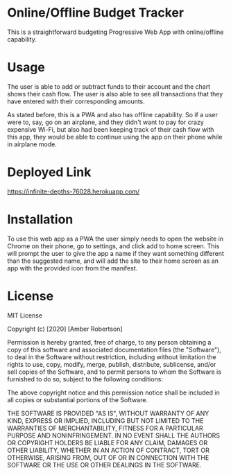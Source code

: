 # Online/Offline Budget Tracker

This is a straightforward budgeting Progressive Web App with online/offline capability. 

# Usage

The user is able to add or subtract funds to their account and the chart shows their cash flow. The user is also able to see all transactions that they have entered with their corresponding amounts.

As stated before, this is a PWA and also has offline capability. So if a user were to, say, go on an airplane, and they didn't want to pay for crazy expensive Wi-Fi, but also had been keeping track of their cash flow with this app, they would be able to continue using the app on their phone while in airplane mode.

# Deployed Link
https://infinite-depths-76028.herokuapp.com/

# Installation

To use this web app as a PWA the user simply needs to open the website in Chrome on their phone, go to settings, and click add to home screen. This will prompt the user to give the app a name if they want something different than the suggested name, and will add the site to their home screen as an app with the provided icon from the manifest.

# License

MIT License

Copyright (c) [2020] [Amber Robertson]

Permission is hereby granted, free of charge, to any person obtaining a copy of this software and associated documentation files (the "Software"), to deal in the Software without restriction, including without limitation the rights to use, copy, modify, merge, publish, distribute, sublicense, and/or sell copies of the Software, and to permit persons to whom the Software is furnished to do so, subject to the following conditions:

The above copyright notice and this permission notice shall be included in all copies or substantial portions of the Software.

THE SOFTWARE IS PROVIDED "AS IS", WITHOUT WARRANTY OF ANY KIND, EXPRESS OR IMPLIED, INCLUDING BUT NOT LIMITED TO THE WARRANTIES OF MERCHANTABILITY, FITNESS FOR A PARTICULAR PURPOSE AND NONINFRINGEMENT. IN NO EVENT SHALL THE AUTHORS OR COPYRIGHT HOLDERS BE LIABLE FOR ANY CLAIM, DAMAGES OR OTHER LIABILITY, WHETHER IN AN ACTION OF CONTRACT, TORT OR OTHERWISE, ARISING FROM, OUT OF OR IN CONNECTION WITH THE SOFTWARE OR THE USE OR OTHER DEALINGS IN THE SOFTWARE.
